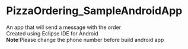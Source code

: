 # PizzaOrdering_SampleAndroidApp
An app that will send a message with the order <br>
Created using Eclipse IDE for Android<br>
<b>Note</b>:Please change the phone number before build android app

